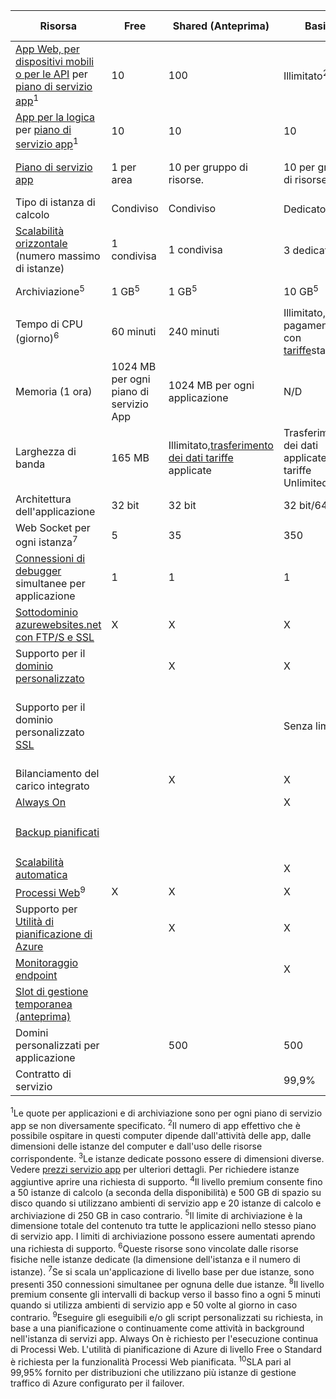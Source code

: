 Risorsa|Free|Shared (Anteprima)|Basic|Standard|Premium (anteprima)</th>
---|---|---|---|---|---
[App Web, per dispositivi mobili o per le API](../services/app-service/) per [piano di servizio app](web-sites-web-hosting-plan-overview.md)<sup>1</sup>|10|100|Illimitato<sup>2</sup>|Illimitato<sup>2</sup>|Illimitato<sup>2</sup>
[App per la logica](../services/app-service/) per [piano di servizio app](web-sites-web-hosting-plan-overview.md)</a><sup>1</sup>|10|10|10|20 per ogni core|20 per ogni core 
[Piano di servizio app](web-sites-web-hosting-plan-overview.md)|1 per area|10 per gruppo di risorse.|10 per gruppo di risorse.|10 per gruppo di risorse.|10 per gruppo di risorse.
Tipo di istanza di calcolo|Condiviso|Condiviso|Dedicato<sup>3</sup>|Dedicato<sup>3</sup>|Dedicato<sup>3</sup></p>
[Scalabilità orizzontale](web-sites-scale.md) (numero massimo di istanze)|1 condivisa|1 condivisa|3 dedicati<sup>3</sup>|10 dedicati<sup>3</sup>|50 dedicati<sup>3,4</sup>
Archiviazione<sup>5</sup>|1 GB<sup>5</sup>|1 GB<sup>5</sup>|10 GB<sup>5</sup>|50 GB<sup>5</sup>|500 GB<sup>4,5</sup></p>
Tempo di CPU (giorno)<sup>6</sup>|60 minuti|240 minuti|Illimitato, pagamento con [tariffe](../pricing/details/app-service/)</a>standard|Senza limiti, pagamento con tariffe standard|Senza limiti, pagamento con tariffe standard
Memoria (1 ora)|1024 MB per ogni piano di servizio App|1024 MB per ogni applicazione|N/D|N/D|N/D
Larghezza di banda|165 MB|Illimitato,[trasferimento dei dati tariffe ](../pricing/details/data-transfers/)applicate|Trasferimento dei dati applicate tariffe Unlimited|Trasferimento dei dati applicate tariffe Unlimited|Trasferimento dei dati applicate tariffe Unlimited
Architettura dell'applicazione|32 bit|32 bit|32 bit/64 bit|32 bit/64 bit|32 bit/64 bit
Web Socket per ogni istanza<sup>7</sup>|5|35|350|Senza limiti|Senza limiti
[Connessioni di debugger](web-sites-dotnet-troubleshoot-visual-studio.md) simultanee per applicazione|1|1|1|5|5
[Sottodominio azurewebsites.net con FTP/S e SSL](web-sites-configure-ssl-certificate.md)|X|X|X|X|X
Supporto per il [dominio personalizzato](web-sites-custom-domain-name.md)||X|X|X|X
Supporto per il dominio personalizzato [SSL](web-sites-configure-ssl-certificate.md)|||Senza limiti|5 connessioni SNI SSL e 1 connessione IP SSL incluse|5 connessioni SNI SSL e 1 connessione IP SSL incluse
Bilanciamento del carico integrato||X|X|X|X
[Always On](web-sites-configure.md)|||X|X|X
[Backup pianificati](web-sites-backup.md)||||Una volta al giorno|Una volta ogni 5 minuti<sup>8</sup>
[Scalabilità automatica](web-sites-scale.md)|||X|X|X
[Processi Web](web-sites-create-web-jobs.md)<sup>9</sup>|X|X|X|X|X
Supporto per [Utilità di pianificazione di Azure](../services/scheduler/)||X|X|X|X
[Monitoraggio endpoint](web-sites-monitor.md)|||X|X|X
[Slot di gestione temporanea (anteprima)](web-sites-staged-publishing.md)||||5|20
Domini personalizzati per applicazione</a>||500|500|500|500
Contratto di servizio||<p>|99,9%|99\.95%<sup>10</sup>|99\.95%<sup>10</sup>

<sup>1</sup>Le quote per applicazioni e di archiviazione sono per ogni piano di servizio app se non diversamente specificato. <sup>2</sup>Il numero di app effettivo che è possibile ospitare in questi computer dipende dall'attività delle app, dalle dimensioni delle istanze del computer e dall'uso delle risorse corrispondente. <sup>3</sup>Le istanze dedicate possono essere di dimensioni diverse. Vedere [prezzi servizio app](/pricing/details/app-service/) per ulteriori dettagli. Per richiedere istanze aggiuntive aprire una richiesta di supporto. <sup>4</sup>Il livello premium consente fino a 50 istanze di calcolo (a seconda della disponibilità) e 500 GB di spazio su disco quando si utilizzano ambienti di servizio app e 20 istanze di calcolo e archiviazione di 250 GB in caso contrario. <sup>5</sup>Il limite di archiviazione è la dimensione totale del contenuto tra tutte le applicazioni nello stesso piano di servizio app. I limiti di archiviazione possono essere aumentati aprendo una richiesta di supporto. <sup>6</sup>Queste risorse sono vincolate dalle risorse fisiche nelle istanze dedicate (la dimensione dell'istanza e il numero di istanze). <sup>7</sup>Se si scala un'applicazione di livello base per due istanze, sono presenti 350 connessioni simultanee per ognuna delle due istanze. <sup>8</sup>Il livello premium consente gli intervalli di backup verso il basso fino a ogni 5 minuti quando si utilizza ambienti di servizio app e 50 volte al giorno in caso contrario. <sup>9</sup>Eseguire gli eseguibili e/o gli script personalizzati su richiesta, in base a una pianificazione o continuamente come attività in background nell'istanza di servizi app. Always On è richiesto per l'esecuzione continua di Processi Web. L'utilità di pianificazione di Azure di livello Free o Standard è richiesta per la funzionalità Processi Web pianificata. <sup>10</sup>SLA pari al 99,95% fornito per distribuzioni che utilizzano più istanze di gestione traffico di Azure configurato per il failover.

<!---HONumber=August15_HO7-->